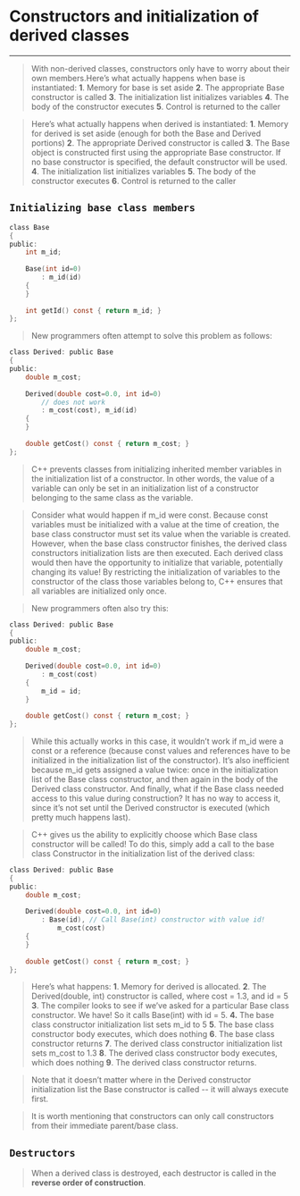 # Constructors and initialization of derived classes
---

> With non-derived classes, constructors only have to worry about their own members.Here’s what actually happens when base is instantiated:
>     **1**. Memory for base is set aside
>     **2**. The appropriate Base constructor is called
>     **3**. The initialization list initializes variables
>     **4**. The body of the constructor executes
>     **5**. Control is returned to the caller



> Here’s what actually happens when derived is instantiated:
>     **1**. Memory for derived is set aside (enough for both the Base and Derived portions)
>     **2**. The appropriate Derived constructor is called
>     **3**. The Base object is constructed first using the appropriate Base constructor. If no base constructor is specified, the default constructor will be used.
>     **4**. The initialization list initializes variables
>     **5**. The body of the constructor executes
>     **6**. Control is returned to the caller




## `Initializing base class members`

```c
class Base
{
public:
    int m_id;
 
    Base(int id=0)
        : m_id(id)
    {
    }
 
    int getId() const { return m_id; }
};
```

> New programmers often attempt to solve this problem as follows:

```c
class Derived: public Base
{
public:
    double m_cost;
 
    Derived(double cost=0.0, int id=0)
        // does not work
        : m_cost(cost), m_id(id)
    {
    }
 
    double getCost() const { return m_cost; }
};
```

> C++ prevents classes from initializing inherited member variables in the initialization list of a constructor. In other words, the value of a variable can only be set in an initialization list of a constructor belonging to the same class as the variable.

> Consider what would happen if m_id were const. Because const variables must be initialized with a value at the time of creation, the base class constructor must set its value when the variable is created. However, when the base class constructor finishes, the derived class constructors initialization lists are then executed. Each derived class would then have the opportunity to initialize that variable, potentially changing its value! By restricting the initialization of variables to the constructor of the class those variables belong to, C++ ensures that all variables are initialized only once.



> New programmers often also try this:

```c
class Derived: public Base
{
public:
    double m_cost;
 
    Derived(double cost=0.0, int id=0)
        : m_cost(cost)
    {
        m_id = id;
    }
 
    double getCost() const { return m_cost; }
};
```

> While this actually works in this case, it wouldn’t work if m_id were a const or a reference (because const values and references have to be initialized in the initialization list of the constructor). It’s also inefficient because m_id gets assigned a value twice: once in the initialization list of the Base class constructor, and then again in the body of the Derived class constructor. And finally, what if the Base class needed access to this value during construction? It has no way to access it, since it’s not set until the Derived constructor is executed (which pretty much happens last).



> C++ gives us the ability to explicitly choose which Base class constructor will be called! To do this, simply add a call to the base class Constructor in the initialization list of the derived class:

```c
class Derived: public Base
{
public:
    double m_cost;
 
    Derived(double cost=0.0, int id=0)
        : Base(id), // Call Base(int) constructor with value id!
            m_cost(cost)
    {
    }
 
    double getCost() const { return m_cost; }
};

```


> Here’s what happens:
>     **1**. Memory for derived is allocated.
>     **2**. The Derived(double, int) constructor is called, where cost = 1.3, and id = 5
>     **3**. The compiler looks to see if we’ve asked for a particular Base class constructor. We have! So it calls Base(int) with id = 5.
>     **4.** The base class constructor initialization list sets m_id to 5
>     **5**. The base class constructor body executes, which does nothing
>     **6**. The base class constructor returns
>     **7**. The derived class constructor initialization list sets m_cost to 1.3
>     **8**. The derived class constructor body executes, which does nothing
>     **9**. The derived class constructor returns.


> Note that it doesn’t matter where in the Derived constructor initialization list the Base constructor is called -- it will always execute first.


> It is worth mentioning that constructors can only call constructors from their immediate parent/base class.



## `Destructors`

> When a derived class is destroyed, each destructor is called in the **reverse order of construction**.



